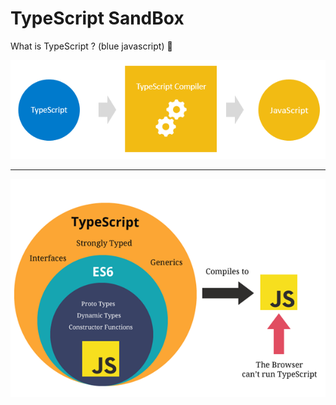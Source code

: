 # TypeScript SandBox
What is TypeScript ? (blue javascript) 🔵

<p align="center">
  <img src="Assets/1.png" >
   
  <hr/>
  
  <img align="center" src="Assets/2.png">

</p>
